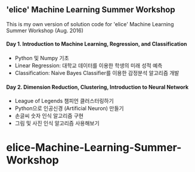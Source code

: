 ## 'elice' Machine Learning Summer Workshop

This is my own version of solution code for 'elice' Machine Learning Summer Workshop (Aug. 2016)

#### Day 1. Introduction to Machine Learning, Regression, and Classification
- Python 및 Numpy 기초
- Linear Regression: 대학교 데이터를 이용한 학생의 미래 성적 예측
- Classification: Naive Bayes Classifier를 이용한 감정분석 알고리즘 개발

#### Day 2. Dimension Reduction, Clustering, Introduction to Neural Network
- League of Legends 챔피언 클러스터링하기
- Python으로 인공신경 (Artificial Neuron) 만들기
- 손글씨 숫자 인식 알고리즘 구현
- 그림 및 사진 인식 알고리즘 사용해보기
# elice-Machine-Learning-Summer-Workshop
